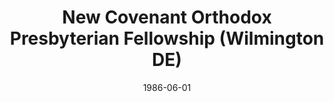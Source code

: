 ---
date: &id001 1986-06-01
end_date: null
location:
  address: null
  city: Wilmington
  state: DE
minister:
- end: 1988-01-01
  name: LeRoy Greer
  start: 1986-01-01
  type: pastor
ministers:
- LeRoy Greer
name: New Covenant Orthodox Presbyterian Fellowship
names:
- end: 1988-09-19
  name: New Covenant Orthodox Presbyterian Fellowship
  start: 1986-06-01
origination_date: *id001
raw_data: "DE Wilmington\nNew Covenant Orthodox Presbyterian Fellowship (June\
  \ 1, 1986\u2013 September 19, 1988)\nPastor: LeRoy Greer, 1986\u201388"
received_from: null
states:
- DE
status:
  active: false
  end_date: 1988-09-19
  reason: null
  received_from: null
  withdrawal_to: null
title: New Covenant Orthodox Presbyterian Fellowship (Wilmington DE)

---
